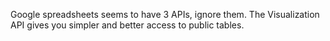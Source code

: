 Google spreadsheets seems to have 3 APIs, ignore them. The Visualization API gives you simpler and better access to public tables.